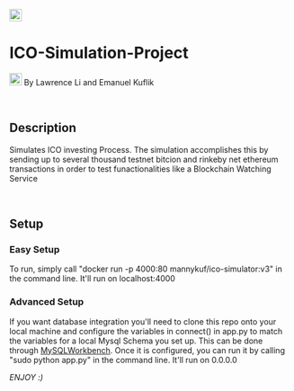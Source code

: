 
<img src="https://en.bitcoin.it/w/images/en/2/29/BC_Logo_.png" height="22px"><h1>ICO-Simulation-Project</h1><img src="http://introtocrypto.com/wp-content/uploads/2017/08/ether@2x.png" height="22px">
By Lawrence Li and Emanuel Kuflik

<br/>

## Description
Simulates ICO investing Process. The simulation accomplishes this by sending up to several thousand testnet bitcion and rinkeby net ethereum transactions in order to test funactionalities like a Blockchain Watching Service

<br/>

## Setup

### Easy Setup
To run, simply call "docker run -p 4000:80 mannykuf/ico-simulator:v3" in the command line. It'll run on localhost:4000

### Advanced Setup
If you want database integration you'll need to clone this repo onto your local machine and configure the variables in connect() in app.py to match the variables for a local Mysql Schema you set up. This can be done through [MySQLWorkbench](https://dev.mysql.com/downloads/workbench/?utm_source=tuicool).
Once it is configured, you can run it by calling "sudo python app.py" in the command line. It'll run on 0.0.0.0


<i> ENJOY :) </i>
